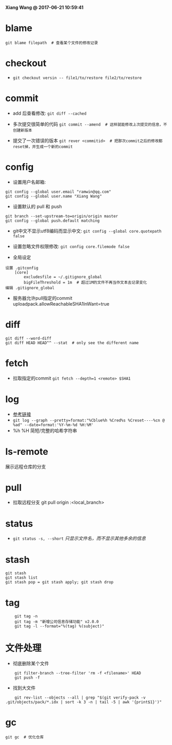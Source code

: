 **Xiang Wang @ 2017-06-21 10:59:41**

# blame
```
git blame filepath  # 查看某个文件的修改记录
```

# checkout
* `git checkout versin -- file1/to/restore file2/to/restore`

# commit
* add 后查看修改: `git diff --cached`

* 多次提交很简单的代码 `git commit --amend  # 这样就能修改上次提交的信息，不创建新版本`

* 提交了一次错误的版本 `git rever <commitid>  # 把那次commit之后的修改都reset掉，并生成一个新的commit`

# config
* 设置用户名邮箱:
```
git config --global user.email "ramwin@qq.com"
git config --global user.name "Xiang Wang"
```
* 设置默认的 pull 和 push
```
git branch --set-upstream-to=origin/origin master
git config --global push.default matching
```

* git中文不显示utf8编码而显示中文: `git config --global core.quotepath false`

* 设置忽略文件权限修改: `git config core.filemode false`

* 全局设定
```
设置 .gitconfig
    [core]
        excludesfile = ~/.gitignore_global
        bigFileThreshold = 1m  # 超过1M的文件不再当作文本去记录变化
编辑 .gitignore_global
```

* 服务器允许pull指定的commit
uploadpack.allowReachableSHA1InWant=true

# diff
```
git diff --word-diff
git diff HEAD HEAD^^ --stat  # only see the different name
```

# fetch
* 拉取指定的commit
`git fetch --depth=1 <remote> $SHA1`

# log
* [参考链接](http://blog.sina.com.cn/s/blog_601f224a01012wat.html)
* `git log --graph --pretty=format:"%Cblue%h %Cred%s %Creset----%cn @ %ad" --date=format:'%Y-%m-%d %H:%M'`
* %h %H 简短/完整的哈希字符串

# ls-remote
展示远程仓库的分支

# pull
* 拉取远程分支 git pull origin <branch>:<local_branch>

# status
* `git status -s, --short` *只显示文件名，而不显示其他多余的信息*

# stash
```
git stash
git stash list
git stash pop = git stash apply; git stash drop
```


# tag
```
    git tag -n
    git tag -m "新增公司信息存储功能" v2.0.0
    git tag -l --format="%(tag) %(subject)"
```

# 文件处理
* 彻底删除某个文件
```
    git filter-branch --tree-filter 'rm -f <filename>' HEAD
    git push -f
```
* 找到大文件
```
    git rev-list --objects --all | grep "$(git verify-pack -v .git/objects/pack/*.idx | sort -k 3 -n | tail -5 | awk '{print$1}')"
```

# gc
```
git gc  # 优化仓库
```
